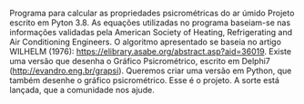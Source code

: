 Programa para calcular as propriedades psicrométricas do ar úmido
Projeto escrito em Pyton 3.8. As equações utilizadas no programa baseiam-se nas informações validadas pela American Society of Heating, Refrigerating and Air Conditioning Engineers. O algoritmo apresentado se baseia no artigo WILHELM (1976): https://elibrary.asabe.org/abstract.asp?aid=36019. Existe uma versão que desenha o Gráfico Psicrométrico, escrito em Delphi7 (http://evandro.eng.br/grapsi).  Queremos criar uma versão em Python, que também desenhe o gráfico psicrométrico. Esse é o projeto. A sorte está lançada, que a comunidade nos ajude.
